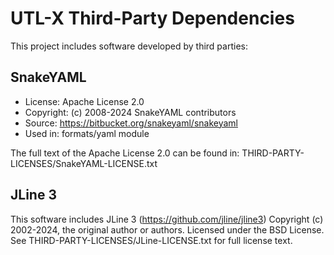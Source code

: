 # UTL-X Third-Party Dependencies

This project includes software developed by third parties:

## SnakeYAML
- License: Apache License 2.0
- Copyright: (c) 2008-2024 SnakeYAML contributors
- Source: https://bitbucket.org/snakeyaml/snakeyaml
- Used in: formats/yaml module

The full text of the Apache License 2.0 can be found in:
THIRD-PARTY-LICENSES/SnakeYAML-LICENSE.txt

## JLine 3

This software includes JLine 3 (https://github.com/jline/jline3)
Copyright (c) 2002-2024, the original author or authors.
Licensed under the BSD License.
See THIRD-PARTY-LICENSES/JLine-LICENSE.txt for full license text.
